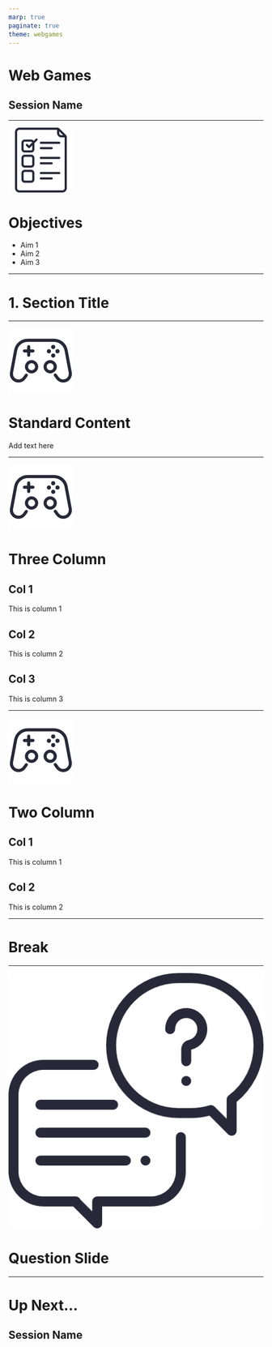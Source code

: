 ```yaml
---
marp: true
paginate: true
theme: webgames
---
```



<!-- _class: main -->

# Web Games
## Session Name

<!--
Welcome to week X
-->

---


![](../assets/icons/task-list.png#ico-right)
# Objectives
- Aim 1
- Aim 2
- Aim 3

<!--
In today's session we will...
-->

---

<!-- _class: lead -->

# 1. Section Title

---

![](../assets/icons/gamepad.png#ico-right)
# Standard Content

Add text here

<!--
Notes
-->

---

<!-- _class: threes -->

![](../assets/icons/gamepad.png#ico-right)
# Three Column

## Col 1
This is column 1

## Col 2
This is column 2

## Col 3
This is column 3

---

<!-- _class: twos -->

![](../assets/icons/gamepad.png#ico-right)
# Two Column

## Col 1
This is column 1

## Col 2
This is column 2

---

<!-- _class: break -->

# Break

---

<!-- _class: question -->

![bg right:33% w:200](../assets/icons/conversation.png)
# Question Slide

<!--
Notes
-->
---

<!-- _class: main -->

# Up Next...
## Session Name

<!--
Next week...
-->